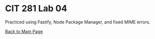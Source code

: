 # CIT 281 Lab 04
Practiced using Fastify, Node Package Manager, and fixed MIME errors.

[Back to Main Page](https://erikakoopmans.github.io/)

